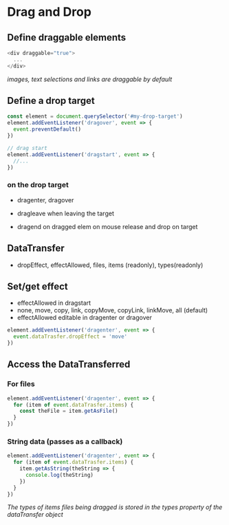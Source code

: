 # Drag and Drop

## Define draggable elements
```JavaScript
<div draggable="true">
  ...
</div>
```
*images, text selections and links are draggable by default*

## Define a drop target

```JavaScript
const element = document.querySelector('#my-drop-target')
element.addEventListener('dragover', event => {
  event.preventDefault()
})

// drag start
element.addEventListener('dragstart', event => {
  //...
})
```
### on the drop target
- dragenter, dragover
- dragleave when leaving the target

- dragend on dragged elem on mouse release and drop on target

## DataTransfer
- dropEffect, effectAllowed, files, items (readonly), types(readonly)

## Set/get effect
- effectAllowed in dragstart
- none, move, copy, link, copyMove, copyLink, linkMove, all (default)
- effectAllowed editable in dragenter or dragover
```JavaScript
element.addEventListener('dragenter', event => {
  event.dataTrasfer.dropEffect = 'move'
})
```

## Access the DataTransferred
### For files
```JavaScript
element.addEventListener('dragenter', event => {
  for (item of event.dataTrasfer.items) {
    const theFile = item.getAsFile()
  }
})
```

### String data (passes as a callback)
```JavaScript
element.addEventListener('dragenter', event => {
  for (item of event.dataTrasfer.items) {
    item.getAsString(theString => {
      console.log(theString)
    })
  }
})
```

*The types of items files being dragged is stored in the types property of the dataTransfer object*
